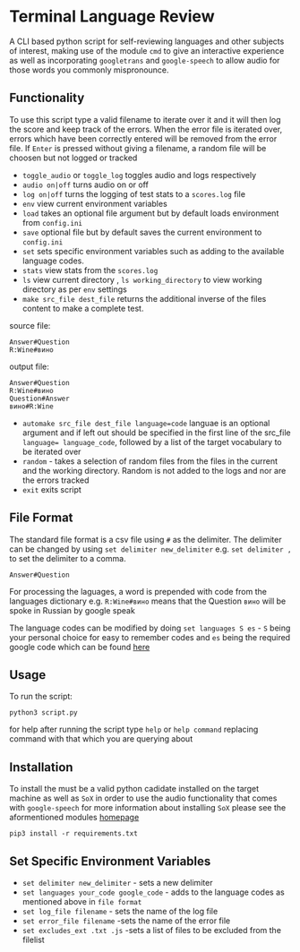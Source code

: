# Terminal Language Review
A CLI based python script for self-reviewing languages and other subjects of interest, making use of the module `cmd` to give an interactive experience as well as incorporating `googletrans` and `google-speech` to allow audio for those words you commonly mispronounce.

Functionality
-------------
To use this script type a valid filename to iterate over it and it will then log the score and keep track of the errors. When the error file is iterated over, errors which have been correctly entered will be removed from the error file. If `Enter` is pressed without giving a filename, a random file will be choosen but not logged or tracked

* `toggle_audio` or `toggle_log` toggles audio and logs respectively
* `audio on|off` turns audio on or off
* `log on|off` turns the logging of test stats to a `scores.log` file
* `env` view current environment variables
* `load` takes an optional file argument but by default loads environment from `config.ini`
* `save` optional file but by default saves the current environment to `config.ini`
* `set` sets specific environment variables such as adding to the available language codes.
* `stats` view stats from the `scores.log`
* `ls` view current directory , `ls working_directory` to view working directory as per `env` settings
* `make src_file dest_file` returns the additional inverse of the files content to make a complete test.

source file:
```
Answer#Question
R:Wine#вино
```
output file:
```
Answer#Question
R:Wine#вино
Question#Answer
вино#R:Wine
```
* `automake src_file dest_file language=code` languae is an optional argument and if left out should be specified in the first line of the src_file `language= language_code`, followed by a list of the target vocabulary to be iterated over
* `random` - takes a selection of random files from the files in the current and the working directory. Random is not added to the logs and nor are the errors tracked     
* `exit` exits script

File Format
-----------
The standard file format is a csv file using `#` as the delimiter. The delimiter can be changed by using `set delimiter new_delimiter` e.g. `set delimiter ,` to set the delimiter to a comma. 
```
Answer#Question
```

For processing the laguages, a word is prepended with code from the languages dictionary 
e.g. `R:Wine#вино` means that the Question `вино` will be spoke in Russian by google speak

The language codes can be modified by doing `set languages S es` - `S` being your personal choice for easy to remember codes and `es` being the required google code which can be found [here](https://developers.google.com/admin-sdk/directory/v1/languages)


Usage
------
To run the script:
```
python3 script.py
```

for help after running the script type `help` or `help command` replacing command with that which you are querying about

Installation
------------

To install the must be a valid python cadidate installed on the target machine as well as `SoX` in order to use the audio functionality that comes with `google-speech` for more information about installing `SoX` please see the aformentioned modules [homepage](https://pypi.org/project/google-speech/)

```
pip3 install -r requirements.txt
``` 

Set Specific Environment Variables
----------------------------------
* `set delimiter new_delimiter` - sets a new delimiter 
* `set languages your_code google_code` - adds to the language codes as mentioned above in `file format`
* `set log_file filename` - sets the name of the log file
* `set error_file filename` -sets the name of the error file
* `set excludes_ext .txt .js` -sets a list of files to be excluded from the filelist
